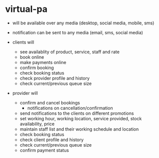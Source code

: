 virtual-pa
==========

- will be available over any media (desktop, social media, mobile, sms)
- notification can be sent to any media (email, sms, social media)

- clients will 
  - see availablity of product, service, staff and rate
  - book online
  - make payments online
  - confirm booking
  - check booking status
  - check provider profile and history
  - check current/previous queue size

- provider will 
  - confirm and cancel bookings
    - notifications on cancellation/confirmation
  - send notifications to the clients on different promotions
  - set working hour, working location, service provided, stock availability, price
  - maintain staff list and their working schedule and location
  - check booking status
  - check client profile and history
  - check current/previous queue size
  - confirm payment status
